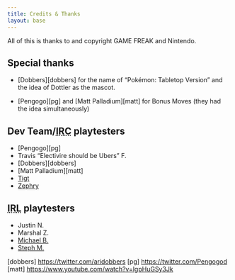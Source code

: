 ```yaml
---
title: Credits & Thanks
layout: base
---
```


All of this is thanks to and copyright GAME FREAK and Nintendo.

## Special thanks

- [Dobbers][dobbers] for the name of “Pokémon: Tabletop Version” and the idea of Dottler as the mascot.

- [Pengogo][pg] and [Matt Palladium][matt] for Bonus Moves (they had the idea simultaneously)

## Dev Team/<abbr title="Internet Relay Chat">IRC</abbr> playtesters

- [Pengogo][pg]
- Travis “Electivire should be Ubers” F.
- [Dobbers][dobbers]
- [Matt Palladium][matt]
- [Tigt](https://ti.gt/)
- [Zephry](https://twitter.com/defunctzone)

## <abbr title="In Real Life">IRL</abbr> playtesters

- Justin N.
- Marshal Z.
- [Michael B.](https://github.com/Yukiiro-Nite)
- [Steph M.](https://twitter.com/smmaci)

[dobbers] https://twitter.com/aridobbers
[pg] https://twitter.com/Pengogod
[matt] https://www.youtube.com/watch?v=lgpHuGSy3Jk